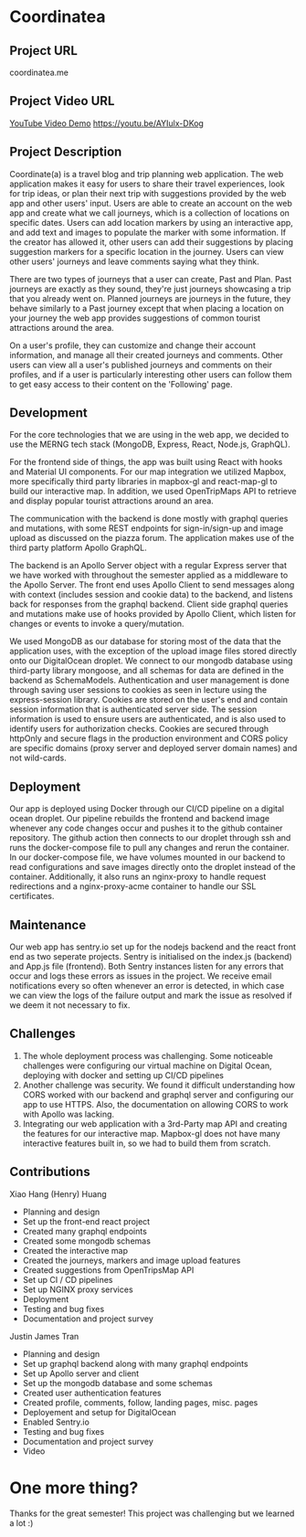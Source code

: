 # Coordinatea
## Project URL
coordinatea.me
## Project Video URL
[YouTube Video Demo](https://youtu.be/AYIulx-DKog)
https://youtu.be/AYIulx-DKog
## Project Description
Coordinate(a) is a travel blog and trip planning web application. The web application makes it easy for users to share their travel experiences, look for trip ideas, or plan their next trip with suggestions provided by the web app and other users' input. Users are able to create an account on the web app and create what we call journeys, which is a collection of locations on specific dates. Users can add location markers by using an interactive app, and add text and images to populate the marker with some information. If the creator has allowed it, other users can add their suggestions by placing suggestion markers for a specific location in the journey. Users can view other users' journeys and leave comments saying what they think.
 
There are two types of journeys that a user can create, Past and Plan. Past journeys are exactly as they sound, they're just journeys showcasing a trip that you already went on. Planned journeys are journeys in the future, they behave similarly to a Past journey except that when placing a location on your journey the web app provides suggestions of common tourist attractions around the area.
 
On a user's profile, they can customize and change their account information, and manage all their created journeys and comments. Other users can view all a user's published journeys and comments on their profiles, and if a user is particularly interesting other users can follow them to get easy access to their content on the 'Following' page.
## Development
 
For the core technologies that we are using in the web app, we decided to use the MERNG tech stack (MongoDB, Express, React, Node.js, GraphQL).
 
For the frontend side of things, the app was built using React with hooks and Material UI components. For our map integration we utilized Mapbox, more specifically third party libraries in mapbox-gl and react-map-gl to build our interactive map. In addition, we used OpenTripMaps API to retrieve and display popular tourist attractions around an area.
 
The communication with the backend is done mostly with graphql queries and mutations, with some REST endpoints for sign-in/sign-up and image upload as discussed on the piazza forum. The application makes use of the third party platform Apollo GraphQL.
 
The backend is an Apollo Server object with a regular Express server that we have worked with throughout the semester applied as a middleware to the Apollo Server. The front end uses Apollo Client to send messages along with context (includes session and cookie data) to the backend, and listens back for responses from the graphql backend. Client side graphql queries and mutations make use of hooks provided by Apollo Client, which listen for changes or events to invoke a query/mutation.
 
We used MongoDB as our database for storing most of the data that the application uses, with the exception of the upload image files stored directly onto our DigitalOcean droplet. We connect to our mongodb database using third-party library mongoose, and all schemas for data are defined in the backend as SchemaModels.
Authentication and user management is done through saving user sessions to cookies as seen in lecture using the express-session library. Cookies are stored on the user's end and contain session information that is authenticated server side. The session information is used to ensure users are authenticated, and is also used to identify users for authorization checks.
Cookies are secured through httpOnly and secure flags in the production environment and CORS policy are specific domains (proxy server and deployed server domain names) and not wild-cards.
 
## Deployment
Our app is deployed using Docker through our CI/CD pipeline on a digital ocean droplet. Our pipeline rebuilds the frontend and backend image whenever any code changes occur and pushes it to the github container repository. The github action then connects to our droplet through ssh and runs the docker-compose file to pull any changes and rerun the container. In our docker-compose file, we have volumes mounted in our backend to read configurations and save images directly onto the droplet instead of the container. Additionally, it also runs an nginx-proxy to handle request redirections and a nginx-proxy-acme container to handle our SSL certificates.
## Maintenance
Our web app has sentry.io set up for the nodejs backend and the react front end as two seperate projects. Sentry is initialised on the index.js (backend) and App.js file (frontend). Both Sentry instances listen for any errors that occur and logs these errors as issues in the project. We receive email notifications every so often whenever an error is detected, in which case we can view the logs of the failure output and mark the issue as resolved if we deem it not necessary to fix.
## Challenges
1. The whole deployment process was challenging. Some noticeable challenges were configuring our virtual machine on Digital Ocean, deploying with docker and setting up CI/CD pipelines
2. Another challenge was security. We found it difficult understanding how CORS worked with our backend and graphql server and configuring our app to use HTTPS. Also, the documentation on allowing CORS to work with Apollo was lacking.
3. Integrating our web application with a 3rd-Party map API and creating the features for our interactive map. Mapbox-gl does not have many interactive features built in, so we had to build them from scratch.
## Contributions
 
Xiao Hang (Henry) Huang
- Planning and design
- Set up the front-end react project
- Created many graphql endpoints
- Created some mongodb schemas
- Created the interactive map
- Created the journeys, markers and image upload features
- Created suggestions from OpenTripsMap API
- Set up CI / CD pipelines
- Set up NGINX proxy services
- Deployment
- Testing and bug fixes
- Documentation and project survey
 
Justin James Tran
- Planning and design
- Set up graphql backend along with many graphql endpoints
- Set up Apollo server and client
- Set up the mongodb database and some schemas
- Created user authentication features
- Created profile, comments, follow, landing pages, misc. pages
- Deployement and setup for DigitalOcean
- Enabled Sentry.io
- Testing and bug fixes
- Documentation and project survey
- Video
# One more thing?
Thanks for the great semester! This project was challenging but we learned a lot :)

